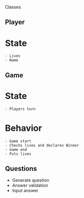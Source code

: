 Classes

## Player

# State

    - Lives
    - Name

## Game

# State

    - Players turn

# Behavior

    - Game start
    - Checks lives and declares Winner
    - Game end
    - Puts lives

## Questions

- Generate question
- Answer validation
- Input answer
